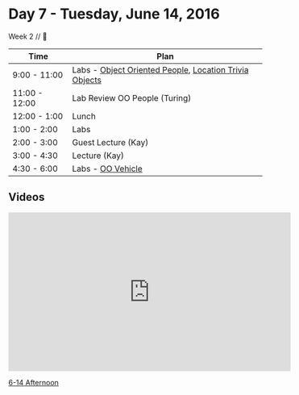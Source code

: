 # Day 7 - Tuesday, June 14, 2016 

Week 2 // :blue_heart:

Time       | Plan     |
----------------|-------
9:00 - 11:00  |  Labs - [Object Oriented People](https://learn.co/tracks/ios-new/objects-in-objective-c/basic-objects/object-oriented-people), [Location Trivia Objects](https://learn.co/tracks/ios-new/objects-in-objective-c/basic-objects/location-trivia-objects)
11:00 - 12:00   | Lab Review OO People (Turing)
12:00 - 1:00   | Lunch
1:00 - 2:00    | Labs
2:00 - 3:00    | Guest Lecture (Kay)
3:00 - 4:30    | Lecture (Kay)
4:30 - 6:00 | Labs - [OO Vehicle](https://learn.co/lessons/OO-Vehicle)

## Videos

<iframe width="560" height="315" src="https://www.youtube.com/embed/PWuFI3FH0fs?rel=0&modestbranding=1" frameborder="0" allowfullscreen></iframe><p><a href="https://www.youtube.com/watch?v=PWuFI3FH0fs">6-14 Afternoon</a></p>

